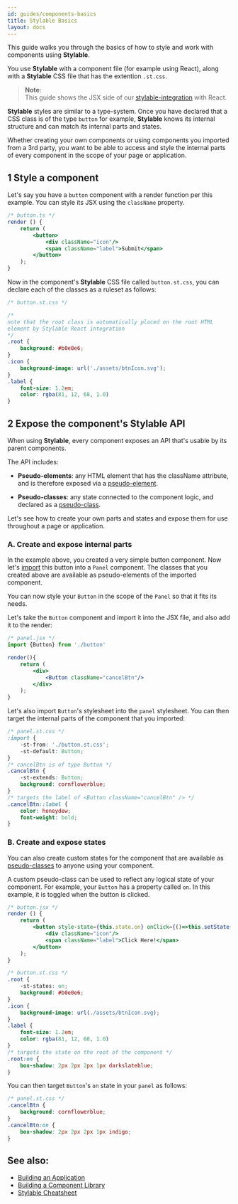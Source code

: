 ```yaml
---
id: guides/components-basics
title: Stylable Basics
layout: docs
---
```


This guide walks you through the basics of how to style and work with components using **Stylable**. 

You use **Stylable** with a component file (for example using React), along with a **Stylable** CSS file that has the extention `.st.css`.

> **Note**:  
> This guide shows the JSX side of our [stylable-integration](https://github.com/wixplosives/stylable-integration) with React. 

**Stylable** styles are similar to a type-system. Once you have declared that a CSS class is of the type `button` for example, **Stylable** knows its internal structure and can match its internal parts and states.

Whether creating your own components or using components you imported from a 3rd party, you want to be able to access and style the internal parts of every component in the scope of your page or application. 


## 1 Style a component 

Let's say you have a `button` component with a render function per this example. You can style its JSX using the `className` property.

```jsx
/* button.ts */
render () {
    return (
        <button>
            <div className="icon"/>
            <span className="label">Submit</span>
        </button>
    );
}
```

Now in the component's **Stylable** CSS file called `button.st.css`, you can declare each of the classes as a ruleset as follows:

```css
/* button.st.css */

/* 
note that the root class is automatically placed on the root HTML 
element by Stylable React integration 
*/
.root { 
    background: #b0e0e6;
}
.icon {
    background-image: url('./assets/btnIcon.svg');
}
.label {
    font-size: 1.2em;
    color: rgba(81, 12, 68, 1.0)
}
```

## 2 Expose the component's Stylable API

When using **Stylable**, every component exposes an API that's usable by its parent components.

The API includes:

* **Pseudo-elements**: any HTML element that has the className attribute, and is therefore exposed via a [pseudo-element](../references/pseudo-elements.md).
 
* **Pseudo-classes**: any state connected to the component logic, and declared as a [pseudo-class](../references/pseudo-classes.md).

Let's see how to create your own parts and states and expose them for use throughout a page or application.

### A. Create and expose internal parts

In the example above, you created a very simple button component. Now let's [import](../references/imports.md) this button into a `Panel` component. The classes that you created above are available as pseudo-elements of the imported component.

You can now style your `Button` in the scope of the `Panel` so that it fits its needs.

Let's take the `Button` component and import it into the JSX file, and also add it to the render:

```jsx
/* panel.jsx */
import {Button} from './button'

render(){
    return (
        <div>
            <Button className="cancelBtn"/>
        </div>
    );
}
```

Let's also import `Button`'s stylesheet into the `panel` stylesheet. You can then target the internal parts of the component that you imported:

```css
/* panel.st.css */
:import {
    -st-from: './button.st.css';
    -st-default: Button;
}
/* cancelBtn is of type Button */
.cancelBtn { 
    -st-extends: Button;
    background: cornflowerblue;
}
/* targets the label of <Button className="cancelBtn" /> */
.cancelBtn::label { 
    color: honeydew;
    font-weight: bold;
}
```

### B. Create and expose states

You can also create custom states for the component that are available as [pseudo-classes](../references/pseudo-classes.md) to anyone using your component.

A custom pseudo-class can be used to reflect any logical state of your component. For example, your `Button` has a property called `on`. In this example, it is toggled when the button is clicked.

```jsx
/* button.jsx */
render () {
    return (
        <button style-state={this.state.on} onClick={()=>this.setState({on:!this.state.on})}>
            <div className="icon"/>
            <span className="label">Click Here!</span>
        </button>
    );
}
```

```css
/* button.st.css */
.root {
    -st-states: on;
    background: #b0e0e6;
}
.icon {
    background-image: url(./assets/btnIcon.svg);
}
.label {
    font-size: 1.2em;
    color: rgba(81, 12, 68, 1.0)
}
/* targets the state on the root of the component */
.root:on { 
    box-shadow: 2px 2px 2px 1px darkslateblue;
}
```

You can then target `Button`'s `on` state in your `panel` as follows:

```css
/* panel.st.css */
.cancelBtn {
    background: cornflowerblue;
}
.cancelBtn:on {
    box-shadow: 2px 2px 2px 1px indigo;
}
```

## See also:

* [Building an Application](./stylable-application.md)
* [Building a Component Library](./stylable-component-library.md)
* [Stylable Cheatsheet](../usefulIngo/cheatsheet.md)
